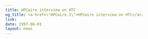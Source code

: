 ```yaml
---
title: HPCwire interview on HTC
og_title: <a href=\"HPCwire.1\">HPCwire interview on HTC</a>.
link: 
date: 1997-06-01
layout: news
---
```



